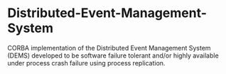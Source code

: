 # Distributed-Event-Management-System
CORBA implementation of the Distributed Event Management System (DEMS) developed to be software failure tolerant and/or highly available under process crash failure using process replication.
